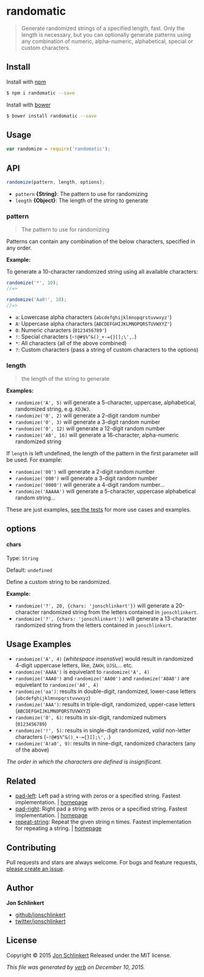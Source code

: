 # randomatic

> Generate randomized strings of a specified length, fast. Only the length is necessary, but you can optionally generate patterns using any combination of numeric, alpha-numeric, alphabetical, special or custom characters.

## Install

Install with [npm](https://www.npmjs.com/)

```bash
$ npm i randomatic --save
```

Install with [bower](http://bower.io/)

```bash
$ bower install randomatic --save
```

## Usage

```javascript
var randomize = require('randomatic');
```

## API

```javascript
randomize(pattern, length, options);
```

* `pattern` **{String}**: The pattern to use for randomizing
* `length` **{Object}**: The length of the string to generate

### pattern

> The pattern to use for randomizing

Patterns can contain any combination of the below characters, specified in any order.

**Example:**

To generate a 10-character randomized string using all available characters:

```javascript
randomize('*', 10);
//=>

randomize('Aa0!', 10);
//=>
```

* `a`: Lowercase alpha characters \(`abcdefghijklmnopqrstuvwxyz'`\)
* `A`: Uppercase alpha characters \(`ABCDEFGHIJKLMNOPQRSTUVWXYZ'`\)
* `0`: Numeric characters \(`0123456789'`\)
* `!`: Special characters \(`~!@#$%^&()_+-={}[];\',.`\)
* `*`: All characters \(all of the above combined\)
* `?`: Custom characters \(pass a string of custom characters to the options\)

### length

> the length of the string to generate

**Examples:**

* `randomize('A', 5)` will generate a 5-character, uppercase, alphabetical, randomized string, e.g. `KDJWJ`.
* `randomize('0', 2)` will generate a 2-digit random number
* `randomize('0', 3)` will generate a 3-digit random number
* `randomize('0', 12)` will generate a 12-digit random number
* `randomize('A0', 16)` will generate a 16-character, alpha-numeric randomized string

If `length` is left undefined, the length of the pattern in the first parameter will be used. For example:

* `randomize('00')` will generate a 2-digit random number
* `randomize('000')` will generate a 3-digit random number
* `randomize('0000')` will generate a 4-digit random number...
* `randomize('AAAAA')` will generate a 5-character, uppercase alphabetical random string...

These are just examples, [see the tests](https://github.com/ericliang12345/my-study/tree/61bcf23525950856ab2027fa9d23e30c458d927a/NodeJs_Express_hello/node_modules/mqtt/node_modules/help-me/node_modules/glob-stream/node_modules/micromatch/node_modules/braces/node_modules/expand-range/node_modules/fill-range/node_modules/randomatic/test.js) for more use cases and examples.

## options

#### chars

Type: `String`

Default: `undefined`

Define a custom string to be randomized.

**Example:**

* `randomize('?', 20, {chars: 'jonschlinkert'})` will generate a 20-character randomized string from the letters contained in `jonschlinkert`.
* `randomize('?', {chars: 'jonschlinkert'})` will generate a 13-character randomized string from the letters contained in `jonschlinkert`.

## Usage Examples

* `randomize('A', 4)` \(_whitespace insenstive_\) would result in randomized 4-digit uppercase letters, like, `ZAKH`, `UJSL`... etc.
* `randomize('AAAA')` is equivelant to `randomize('A', 4)`
* `randomize('AAA0')` and `randomize('AA00')` and `randomize('A0A0')` are equivelant to `randomize('A0', 4)`
* `randomize('aa')`: results in double-digit, randomized, lower-case letters \(`abcdefghijklmnopqrstuvwxyz`\)
* `randomize('AAA')`: results in triple-digit, randomized, upper-case letters \(`ABCDEFGHIJKLMNOPQRSTUVWXYZ`\)
* `randomize('0', 6)`: results in six-digit, randomized nubmers \(`0123456789`\)
* `randomize('!', 5)`: results in single-digit randomized, _valid_ non-letter characters \(`~!@#$%^&()_+-={}[];\',.`\)
* `randomize('A!a0', 9)`: results in nine-digit, randomized characters \(any of the above\)

_The order in which the characters are defined is insignificant._

## Related

* [pad-left](https://www.npmjs.com/package/pad-left): Left pad a string with zeros or a specified string. Fastest implementation. \| [homepage](https://github.com/jonschlinkert/pad-left)
* [pad-right](https://www.npmjs.com/package/pad-right): Right pad a string with zeros or a specified string. Fastest implementation. \| [homepage](https://github.com/jonschlinkert/pad-right)
* [repeat-string](https://www.npmjs.com/package/repeat-string): Repeat the given string n times. Fastest implementation for repeating a string. \| [homepage](https://github.com/jonschlinkert/repeat-string)

## Contributing

Pull requests and stars are always welcome. For bugs and feature requests, [please create an issue](https://github.com/jonschlinkert/randomatic/issues/new).

## Author

**Jon Schlinkert**

* [github/jonschlinkert](https://github.com/jonschlinkert)
* [twitter/jonschlinkert](http://twitter.com/jonschlinkert)

## License

Copyright © 2015 [Jon Schlinkert](https://github.com/jonschlinkert) Released under the MIT license.

_This file was generated by_ [_verb_](https://github.com/verbose/verb) _on December 10, 2015._

